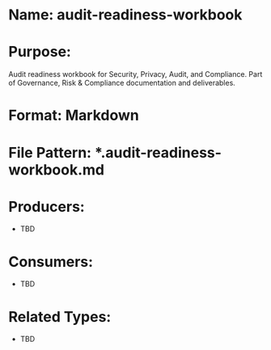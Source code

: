 # Name: audit-readiness-workbook

# Purpose:
Audit readiness workbook for Security, Privacy, Audit, and Compliance. Part of Governance, Risk & Compliance documentation and deliverables.

# Format: Markdown

# File Pattern: *.audit-readiness-workbook.md

# Producers:
- TBD

# Consumers:
- TBD

# Related Types:
- TBD
